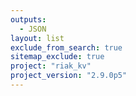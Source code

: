 ```yaml
---
outputs:
  - JSON
layout: list
exclude_from_search: true
sitemap_exclude: true
project: "riak_kv"
project_version: "2.9.0p5"
---
```



